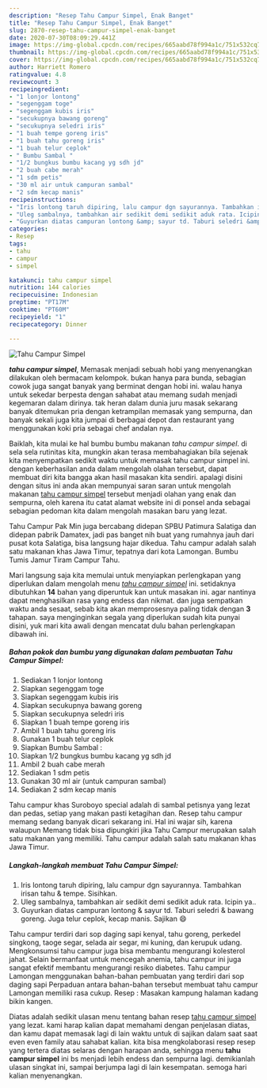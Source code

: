 ```yaml
---
description: "Resep Tahu Campur Simpel, Enak Banget"
title: "Resep Tahu Campur Simpel, Enak Banget"
slug: 2870-resep-tahu-campur-simpel-enak-banget
date: 2020-07-30T08:09:29.441Z
image: https://img-global.cpcdn.com/recipes/665aabd78f994a1c/751x532cq70/tahu-campur-simpel-foto-resep-utama.jpg
thumbnail: https://img-global.cpcdn.com/recipes/665aabd78f994a1c/751x532cq70/tahu-campur-simpel-foto-resep-utama.jpg
cover: https://img-global.cpcdn.com/recipes/665aabd78f994a1c/751x532cq70/tahu-campur-simpel-foto-resep-utama.jpg
author: Harriett Romero
ratingvalue: 4.8
reviewcount: 3
recipeingredient:
- "1 lonjor lontong"
- "segenggam toge"
- "segenggam kubis iris"
- "secukupnya bawang goreng"
- "secukupnya seledri iris"
- "1 buah tempe goreng iris"
- "1 buah tahu goreng iris"
- "1 buah telur ceplok"
- " Bumbu Sambal "
- "1/2 bungkus bumbu kacang yg sdh jd"
- "2 buah cabe merah"
- "1 sdm petis"
- "30 ml air untuk campuran sambal"
- "2 sdm kecap manis"
recipeinstructions:
- "Iris lontong taruh dipiring, lalu campur dgn sayurannya. Tambahkan irisan tahu &amp; tempe. Sisihkan."
- "Uleg sambalnya, tambahkan air sedikit demi sedikit aduk rata. Icipin ya.."
- "Guyurkan diatas campuran lontong &amp; sayur td. Taburi seledri &amp; bawang goreng. Juga telur ceplok, kecap manis. Sajikan 😄"
categories:
- Resep
tags:
- tahu
- campur
- simpel

katakunci: tahu campur simpel 
nutrition: 144 calories
recipecuisine: Indonesian
preptime: "PT17M"
cooktime: "PT60M"
recipeyield: "1"
recipecategory: Dinner

---
```



![Tahu Campur Simpel](https://img-global.cpcdn.com/recipes/665aabd78f994a1c/751x532cq70/tahu-campur-simpel-foto-resep-utama.jpg)

<b><i>tahu campur simpel</i></b>, Memasak menjadi sebuah hobi yang menyenangkan dilakukan oleh bermacam kelompok. bukan hanya para bunda, sebagian cowok juga sangat banyak yang berminat dengan hobi ini. walau hanya untuk sekedar berpesta dengan sahabat atau memang sudah menjadi kegemaran dalam dirinya. tak heran dalam dunia juru masak sekarang banyak ditemukan pria dengan ketrampilan memasak yang sempurna, dan banyak sekali juga kita jumpai di berbagai depot dan restaurant yang menggunakan koki pria sebagai chef andalan nya.

Baiklah, kita mulai ke hal bumbu bumbu makanan <i>tahu campur simpel</i>. di sela sela rutinitas kita, mungkin akan terasa membahagiakan bila sejenak kita menyempatkan sedikit waktu untuk memasak tahu campur simpel ini. dengan keberhasilan anda dalam mengolah olahan tersebut, dapat membuat diri kita bangga akan hasil masakan kita sendiri. apalagi disini dengan situs ini anda akan mempunyai saran saran untuk mengolah makanan <u>tahu campur simpel</u> tersebut menjadi olahan yang enak dan sempurna, oleh karena itu catat alamat website ini di ponsel anda sebagai sebagian pedoman kita dalam mengolah masakan baru yang lezat.

Tahu Campur Pak Min juga bercabang didepan SPBU Patimura Salatiga dan didepan pabrik Damatex, jadi pas banget nih buat yang rumahnya jauh dari pusat kota Salatiga, bisa langsung hajar dikedua. Tahu campur adalah salah satu makanan khas Jawa Timur, tepatnya dari kota Lamongan. Bumbu Tumis Jamur Tiram Campur Tahu.


Mari langsung saja kita memulai untuk menyiapkan perlengkapan yang diperlukan dalam mengolah menu <u><i>tahu campur simpel</i></u> ini. setidaknya dibutuhkan <b>14</b> bahan yang diperuntuk kan untuk masakan ini. agar nantinya dapat menghasilkan rasa yang endess dan nikmat. dan juga sempatkan waktu anda sesaat, sebab kita akan memprosesnya paling tidak dengan <b>3</b> tahapan. saya menginginkan segala yang diperlukan sudah kita punyai disini, yuk mari kita awali dengan mencatat dulu bahan perlengkapan dibawah ini.

<!--inarticleads1-->

##### Bahan pokok dan bumbu yang digunakan dalam pembuatan Tahu Campur Simpel:

1. Sediakan 1 lonjor lontong
1. Siapkan segenggam toge
1. Siapkan segenggam kubis iris
1. Siapkan secukupnya bawang goreng
1. Siapkan secukupnya seledri iris
1. Siapkan 1 buah tempe goreng iris
1. Ambil 1 buah tahu goreng iris
1. Gunakan 1 buah telur ceplok
1. Siapkan  Bumbu Sambal :
1. Siapkan 1/2 bungkus bumbu kacang yg sdh jd
1. Ambil 2 buah cabe merah
1. Sediakan 1 sdm petis
1. Gunakan 30 ml air (untuk campuran sambal)
1. Sediakan 2 sdm kecap manis


Tahu campur khas Suroboyo special adalah di sambal petisnya yang lezat dan pedas, setiap yang makan pasti ketagihan dan. Resep tahu campur memang sedang banyak dicari sekarang ini. Hal ini wajar sih, karena walaupun Memang tidak bisa dipungkiri jika Tahu Campur merupakan salah satu makanan yang memiliki. Tahu campur adalah salah satu makanan khas Jawa Timur. 

<!--inarticleads2-->

##### Langkah-langkah membuat Tahu Campur Simpel:

1. Iris lontong taruh dipiring, lalu campur dgn sayurannya. Tambahkan irisan tahu &amp; tempe. Sisihkan.
1. Uleg sambalnya, tambahkan air sedikit demi sedikit aduk rata. Icipin ya..
1. Guyurkan diatas campuran lontong &amp; sayur td. Taburi seledri &amp; bawang goreng. Juga telur ceplok, kecap manis. Sajikan 😄


Tahu campur terdiri dari sop daging sapi kenyal, tahu goreng, perkedel singkong, taoge segar, selada air segar, mi kuning, dan kerupuk udang. Mengkonsumsi tahu campur juga bisa membantu mengurangi kolesterol jahat. Selain bermanfaat untuk mencegah anemia, tahu campur ini juga sangat efektif membantu mengurangi resiko diabetes. Tahu campur Lamongan menggunakan bahan-bahan pembuatan yang terdiri dari sop daging sapi Perpaduan antara bahan-bahan tersebut membuat tahu campur Lamongan memiliki rasa cukup. Resep : Masakan kampung halaman kadang bikin kangen. 

Diatas adalah sedikit ulasan menu tentang bahan resep <u>tahu campur simpel</u> yang lezat. kami harap kalian dapat memahami dengan penjelasan diatas, dan kamu dapat memasak lagi di lain waktu untuk di sajikan dalam saat saat even even family atau sahabat kalian. kita bisa mengkolaborasi resep resep yang tertera diatas selaras dengan harapan anda, sehingga menu <b>tahu campur simpel</b> ini bs menjadi lebih endess dan sempurna lagi. demikianlah ulasan singkat ini, sampai berjumpa lagi di lain kesempatan. semoga hari kalian menyenangkan.
